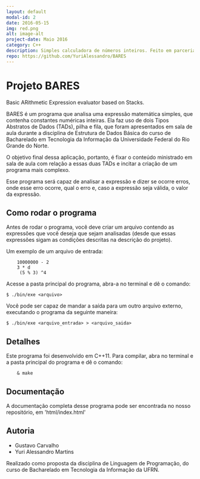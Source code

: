 ```yaml
---
layout: default
modal-id: 2
date: 2016-05-15
img: red.png
alt: image-alt
project-date: Maio 2016
category: C++
description: Simples calculadora de números inteiros. Feito em parceria com <a href="https://github.com/GustavoAC">Gustavo Araújo</a>.
repo: https://github.com/YuriAlessandro/BARES
---
```

# Projeto BARES #
Basic ARithmetic Expression evaluator based on Stacks.

BARES é um programa que analisa uma expressão matemática simples, que contenha
constantes numéricas inteiras. Ela faz uso de dois Tipos Abstratos de Dados (TADs),
pilha e fila, que foram apresentados em sala de aula durante a disciplina de Estrutura 
de Dados Básica do curso de Bacharelado em Tecnologia da Informação da Universidade 
Federal do  Rio Grande do Norte.

O objetivo final dessa aplicação, portanto, é fixar o conteúdo ministrado em sala de aula
com relação a essas duas TADs e incitar a criação de um programa mais complexo.

Esse programa será capaz de analisar a expressão e dizer se ocorre erros, onde 
esse erro ocorre, qual o erro e, caso a expressão seja válida, o valor da expressão.


## Como rodar o programa
Antes de rodar o programa, você deve criar um arquivo contendo as expressões que
você deseja que sejam analisadas (desde que essas expressões sigam as condições 
descritas na descrição do projeto).

Um exemplo de um arquivo de entrada:

```Shell
    10000000 - 2
    3 * d
     (5 % 3) ^4
```

Acesse a pasta principal do programa, abra-a no terminal e dê o comando:

    $ ./bin/exe <arquivo>

Você pode ser capaz de mandar a saída para um outro arquivo externo, executando
o programa da seguinte maneira:

    $ ./bin/exe <arquivo_entrada> > <arquivo_saida>

## Detalhes
Este programa foi desenvolvido em C++11. Para compilar, abra no terminal e 
a pasta principal do programa e dê o comando:

```Shell
    & make
``` 

## Documentação
A documentação completa desse programa pode ser encontrada no nosso repositório, em 'html/index.html'

## Autoria
- Gustavo Carvalho
- Yuri Alessandro Martins


Realizado como proposta da disciplina de Linguagem de Programação, do curso de
Bacharelado em Tecnologia da Informação da UFRN.
